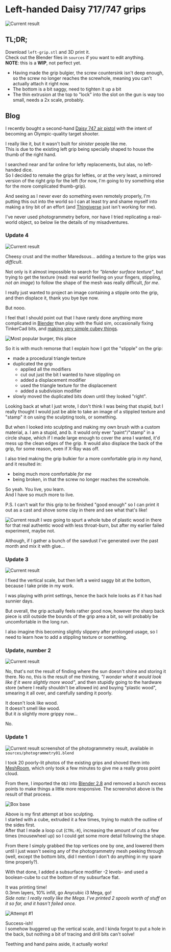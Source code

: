 # Left-handed Daisy 717/747 grips

![Current result](blog/result.jpg)

## TL;DR;
Download `left-grip.stl` and 3D print it.  
Check out the Blender files in `sources` if you want to edit anything.  
**NOTE**: this is a **WIP**, not perfect yet.

  * Having made the grip bulgier, the screw countersink isn't deep enough, so the screw no longer reaches the screwhole, meaning you can't actually attach it right now.
  * The bottom is a bit saggy, need to tighten it up a bit
  * The thin extrusion at the top to "lock" into the slot on the gun is way too small, needs a 2x scale, probably.

## Blog

I recently bought a second-hand [Daisy 747 air pistol](https://www.pyramydair.com/s/m/Daisy_Match_Grade_Avanti_747_Triumph_Match/308) with the intent of becoming an Olympic-quality target shooter.

I really like it, but it wasn't built for *sinister* people like me.  
This is due to the existing left grip being specially shaped to house the thumb of the right hand.

I searched near and far online for lefty replacements, but alas, no left-handed dice.  
So I decided to remake the grips for lefties, or at the very least, a mirrored version of the right grip for the left (for now, I'm going to try something else for the more complicated thumb-grip).

And seeing as I never ever do something even remotely properly, I'm putting this out into the world so I can at least try and shame myself into making a tiny bit of an effort (and [Thingiverse](http://www.thingiverse.com) just isn't working for me).

I've never used photogrammetry before, nor have I tried replicating a real-world object, so below lie the details of my misadventures.

### Update 4

![Current result](blog/attempt04.jpg)

Cheesy crust and the mother Maredsous... adding a texture to the grips was *difficult*.

Not only is it almost impossible to search for *"blender surface texture"*, but trying to get the texture (read: real world feeling on your fingers, stippling, *not an image*) to follow the shape of the mesh was really difficult, *for me*.

I really just wanted to project an image containing a stipple onto the grip, and then displace it, thank you bye bye now.

But nooo.

I feel that I should point out that I have rarely done anything more complicated in [Blender](https://www.blender.org/) than play with the fluid sim, occasionally fixing TinkerCad bits, and [making very simple cubey things](https://www.deviantart.com/noshbar).

![Most popular burger, this place](blog/displacehowmuch.jpg)

So it is with much remorse that I explain how I got the "stipple" on the grip:

  * made a procedural triangle texture
  * duplicated the grip
    * applied all the modifiers
    * cut out just the bit I wanted to have stippling on
    * added a displacement modifier
    * used the triangle texture for the displacement
    * added a subdivision modifier
  * slowly moved the duplicated bits down until they looked "right".

Looking back at what I just wrote, I don't think I was being that stupid, but I really thought I would just be able to take an image of a stippled texture and "stamp" it on using the sculpting tools, or something.

But when I looked into sculpting and making my own brush with a custom material, a. I am a stupid, and b. it would only ever "paint"/"stamp" in a circle shape, which if I made large enough to cover the area I wanted, it'd mess up the clean edges of the grip.
It would also displace the back of the grip, for some reason, even if X-Ray was off.

I also tried making the grip bulkier for a more comfortable grip in *my hand*, and it resulted in:

  * being much more comfortable *for me*
  * being broken, in that the screw no longer reaches the screwhole.

So yeah. You live, you learn.  
And I have so much more to live.

P.S. I can't wait for this grip to be finished "good enough" so I can print it out as a cast and shove some clay in there and see what that's like!

![Current result](blog/cast01.jpg)
I *was* going to spurt a whole tube of plastic wood in there for that real authentic wood with less throat-burn, but after my earlier failed experiment, maybe not.

Although, if I gather a bunch of the sawdust I've generated over the past month and mix it with glue...

### Update 3

![Current result](blog/attempt03.jpg)

I fixed the vertical scale, but then left a weird saggy bit at the bottom, because I take pride in my work.

I was playing with print settings, hence the back hole looks as if it has had sunnier days.

But overall, the grip actually feels rather good now, however the sharp back piece is still outside the bounds of the grip area a bit, so will probably be uncomfortable in the long run.

I also imagine this becoming slightly slippery after prolonged usage, so I need to learn how to add a stippling texture or something.


### Update, number 2

![Current result](blog/attempt02.jpg)

No, that's not the result of finding where the sun doesn't shine and storing it there.
No no, this is the result of me thinking, *"I wonder what it would look like if it were slightly more wood"*, and then stupidly going to the hardware store (where I really shouldn't be allowed in) and buying "plastic wood", smearing it all over, and carefully sanding it poorly.

It doesn't look like wood.  
It doesn't smell like wood.  
But it *is* slightly more grippy now...

No.


### Update 1

![Current result](blog/photogrammetry01.jpg)
screenshot of the photogrammetry result, available in `sources/photogrammetry01.blend`

I took 20 poorly-lit photos of the existing grips and shoved them into [MeshRoom](https://alicevision.org/#meshroom), which only took a few minutes to give me a really gross point cloud.

From there, I imported the `OBJ` into [Blender 2.8](https://www.blender.org/) and removed a bunch excess points to make things a little more responsive. The screenshot above is the result of that process.

![Box base](blog/boxbase.jpg)

Above is my first attempt at box sculpting.  
I started with a cube, extruded it a few times, trying to match the outline of the sides first.  
After that I made a loop cut (`CTRL-R`), increasing the amount of cuts a few times (mousewheel up) so I could get some more detail following the shape.

From there I simply grabbed the top vertices one by one, and lowered them until I just wasn't seeing any of the photogrammetry mesh peeking through (well, except the bottom bits, did I mention I don't do anything in my spare time properly?).

With that done, I added a subsurface modifier -2 levels- and used a boolean-cube to cut the bottom of my subsurface flat.

It was printing time!  
0.3mm layers, 10% infill, go Anycubic i3 Mega, go!  
*Side note: I really really like the Mega. I've printed 2 spools worth of stuff on it so far, and it hasn't failed once.* 

![Attempt #1](blog/attempt01.jpg)

Success-ish!  
I somehow buggered up the vertical scale, and I kinda forgot to put a hole in the back, but nothing a bit of tracing and drill bits can't solve!

Teething and hand pains aside, it actually works!
